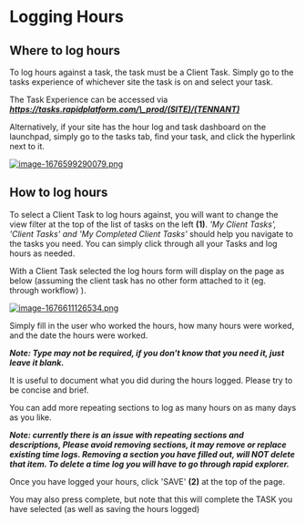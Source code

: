 # Logging Hours

## Where to log hours

To log hours against a task, the task must be a Client Task. Simply go to the tasks experience of whichever site the task is on and select your task.

The Task Experience can be accessed via  ***https://tasks.rapidplatform.com/\_prod/(SITE)/(TENNANT)***

Alternatively, if your site has the hour log and task dashboard on the launchpad, simply go to the tasks tab, find your task, and click the hyperlink next to it.

[![image-1676599290079.png](https://docs.rapidplatform.com/uploads/images/gallery/2023-02/scaled-1680-/vLw8WwcHwbz6cGLI-image-1676599290079.png)](https://docs.rapidplatform.com/uploads/images/gallery/2023-02/vLw8WwcHwbz6cGLI-image-1676599290079.png)

##   


## How to log hours

To select a Client Task to log hours against, you will want to change the view filter at the top of the list of tasks on the left **(1)**. *'My Client Tasks', 'Client Tasks' and 'My Completed Client Tasks'* should help you navigate to the tasks you need. You can simply click through all your Tasks and log hours as needed.

With a Client Task selected the log hours form will display on the page as below (assuming the client task has no other form attached to it (eg. through workflow) ).

[![image-1676611126534.png](https://docs.rapidplatform.com/uploads/images/gallery/2023-02/scaled-1680-/pRq7dA17zpMdsZIg-image-1676611126534.png)](https://docs.rapidplatform.com/uploads/images/gallery/2023-02/pRq7dA17zpMdsZIg-image-1676611126534.png)

Simply fill in the user who worked the hours, how many hours were worked, and the date the hours were worked.

***Note: Type may not be required, if you don't know that you need it, just leave it blank.***

It is useful to document what you did during the hours logged. Please try to be concise and brief.

You can add more repeating sections to log as many hours on as many days as you like.

***Note: currently there is an issue with repeating sections and descriptions, Please avoid removing sections, it may remove or replace existing time logs. Removing a section you have filled out, will NOT delete that item. To delete a time log you will have to go through rapid explorer.***

Once you have logged your hours, click 'SAVE' **(2)** at the top of the page.

You may also press complete, but note that this will complete the TASK you have selected (as well as saving the hours logged)